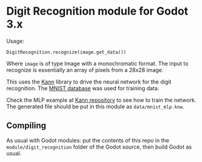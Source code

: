 # Digit Recognition module for Godot 3.x

Usage:

```gdscript
DigitRecognition.recognize(image.get_data())
```

Where `image` is of type Image with a monochromatic format. The input
to  recognize is essentially an array of pixels from a 28x28 image.

This uses the [Kann](https://github.com/attractivechaos/kann) library
to drive the neural network for the digit recognition. The
[MNIST database](http://yann.lecun.com/exdb/mnist/) was used for training
data.

Check the MLP example at [Kann repository](https://github.com/attractivechaos/kann/tree/faa946edec49d93b4c7d4972598471297df419b8/examples#multi-layer-perceptron)
to see how to train the network. The generated file should be put in this
module as `data/mnist_mlp.knw`.

## Compiling

As usual with Godot modules: put the contents of this repo in the `module/digit_recognition`
folder of the Godot source, then build Godot as usual.
